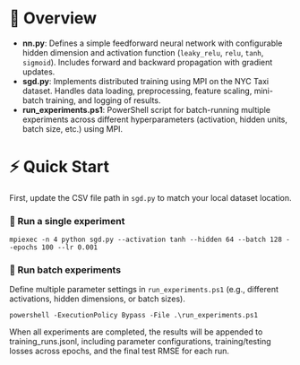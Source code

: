# 🚀 Overview
- **nn.py**: Defines a simple feedforward neural network with configurable hidden dimension and activation function (`leaky_relu`, `relu`, `tanh`, `sigmoid`). Includes forward and backward propagation with gradient updates.
- **sgd.py**: Implements distributed training using MPI on the NYC Taxi dataset. Handles data loading, preprocessing, feature scaling, mini-batch training, and logging of results.
- **run_experiments.ps1**: PowerShell script for batch-running multiple experiments across different hyperparameters (activation, hidden units, batch size, etc.) using MPI.

# ⚡ Quick Start
First, update the CSV file path in `sgd.py` to match your local dataset location.
### 🔹 Run a single experiment
```console
mpiexec -n 4 python sgd.py --activation tanh --hidden 64 --batch 128 --epochs 100 --lr 0.001
```

### 🔹 Run batch experiments
Define multiple parameter settings in `run_experiments.ps1` (e.g., different activations, hidden dimensions, or batch sizes).  
```console
powershell -ExecutionPolicy Bypass -File .\run_experiments.ps1
```
When all experiments are completed, the results will be appended to training_runs.jsonl, including parameter configurations, training/testing losses across epochs, and the final test RMSE for each run.
